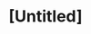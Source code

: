 ---
pid: LLG208
title: "[Untitled]"
location_transcription: 
zipcode: 
outside_phl: 
neighborhood: 
age: '16'
age_range: 13-19
instagram: 
image_file_name: LLG_208.jpg
proposal_transcription: |-
  stone carved hand hoped engraved with hand-shaped dents


  Just a sketch

  I'm not an artist
topic: Unity,Unknown,Love
topic_summary: 0, 0, 0
type: Other No Form
keywords_other: hands
credit: Nicole
image_labels: 
twitter: 
facebook: 
permalink: "/monuments/llg208/"
layout: item-page
---